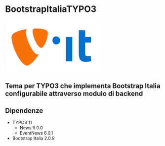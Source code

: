 # BootstrapItaliaTYPO3
![Sito Web Responsive](meta/testata.jpg)

## Tema per TYPO3 che implementa Bootstrap Italia configurabile attraverso modulo di backend

## Dipendenze
- TYPO3 11
  - News 9.0.0
  - EventNews 6.0.1
- Bootstrap Italia 2.0.9

